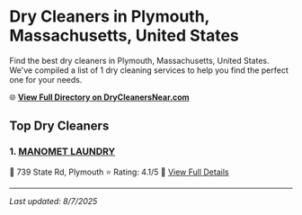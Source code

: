 # Dry Cleaners in Plymouth, Massachusetts, United States

Find the best dry cleaners in Plymouth, Massachusetts, United States. We've compiled a list of 1 dry cleaning services to help you find the perfect one for your needs.

🌐 **[View Full Directory on DryCleanersNear.com](https://drycleanersnear.com/city/US/Massachusetts/Plymouth)**

## Top Dry Cleaners

### 1. [MANOMET LAUNDRY](https://drycleanersnear.com/dryCleaner/6881944ba2f5b6ba0749a4f9/manomet-laundry)
📍 739 State Rd, Plymouth
⭐ Rating: 4.1/5
🔗 [View Full Details](https://drycleanersnear.com/dryCleaner/6881944ba2f5b6ba0749a4f9/manomet-laundry)


---

*Last updated: 8/7/2025*
